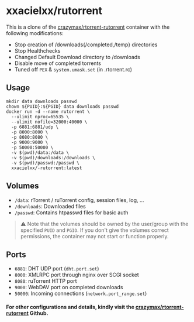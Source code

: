 # xxacielxx/rutorrent

This is a clone of the [crazymax/rtorrent-rutorrent](https://hub.docker.com/crazymax/rtorrent-rutorrent) container with the following modifications:
- Stop creation of /downloads{/completed,/temp} directories
- Stop Healthchecks
- Changed Default Download directory to /downloads
- Disable move of completed torrents
- Tuned off `PEX` & `system.umask.set` (in .rtorrent.rc)

## Usage
```shell
mkdir data downloads passwd
chown ${PUID}:${PGID} data downloads passwd
docker run -d --name rutorrent \
  --ulimit nproc=65535 \
  --ulimit nofile=32000:40000 \
  -p 6881:6881/udp \
  -p 8000:8000 \
  -p 8080:8080 \
  -p 9000:9000 \
  -p 50000:50000 \
  -v $(pwd)/data:/data \
  -v $(pwd)/downloads:/downloads \
  -v $(pwd)/passwd:/passwd \
  xxacielxx/-rutorrent:latest
```

## Volumes

* `/data`: rTorrent / ruTorrent config, session files, log, ...
* `/downloads`: Downloaded files
* `/passwd`: Contains htpasswd files for basic auth

> :warning: Note that the volumes should be owned by the user/group with the specified `PUID` and `PGID`. If you don't
> give the volumes correct permissions, the container may not start or function properly.

## Ports
* `6881`: DHT UDP port (`dht.port.set`)
* `8000`: XMLRPC port through nginx over SCGI socket
* `8080`: ruTorrent HTTP port
* `9000`: WebDAV port on completed downloads
* `50000`: Incoming connections (`network.port_range.set`)

#### For other configurations and details, kindly visit the [crazymax/rtorrent-rutorrent](https://github.com/crazy-max/docker-rtorrent-rutorrent) Github.
